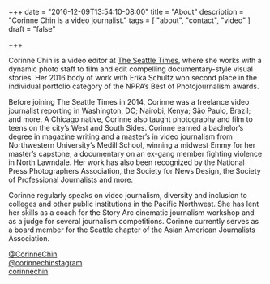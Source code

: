 +++
date = "2016-12-09T13:54:10-08:00"
title = "About"
description = "Corinne Chin is a video journalist."
tags = [ "about", "contact", "video" ]
draft = "false"

+++

Corinne Chin is a video editor at <a href="http://www.seattletimes.com/author/corinne-chin/" target="_blank">The Seattle Times</a>, where she works with a dynamic photo staff to film and edit compelling documentary-style visual stories. Her 2016 body of work with Erika Schultz won second place in the individual portfolio category of the NPPA’s Best of Photojournalism awards.

Before joining The Seattle Times in 2014, Corinne was a freelance video journalist reporting in Washington, DC; Nairobi, Kenya; São Paulo, Brazil; and more. A Chicago native, Corinne also taught photography and film to teens on the city’s West and South Sides. Corinne earned a bachelor’s degree in magazine writing and a master’s in video journalism from Northwestern University’s Medill School, winning a midwest Emmy for her master’s capstone, a documentary on an ex-gang member fighting violence in North Lawndale. Her work has also been recognized by the National Press Photographers Association, the Society for News Design, the Society of Professional Journalists and more.

Corinne regularly speaks on video journalism, diversity and inclusion to colleges and other public institutions in the Pacific Northwest. She has lent her skills as a coach for the Story Arc cinematic journalism workshop and as a judge for several journalism competitions. Corinne currently serves as a board member for the Seattle chapter of the Asian American Journalists Association.

<a href="https://twitter.com/corinnechin" target="_blank"><span class="identifier"><i class="fa fa-twitter" aria-hidden="true"></i></span>@CorinneChin</a><br>
<a href="https://instagram.com/corinnechinstagram" target="_blank"><span class="identifier"><i class="fa fa-instagram" aria-hidden="true"></i></span>@corinnechinstagram</a><br>
<a href="https://linkedin.com/in/corinnechin" target="_blank"><span class="identifier"><i class="fa fa-linkedin" aria-hidden="true"></i></span>corinnechin</a><br>
